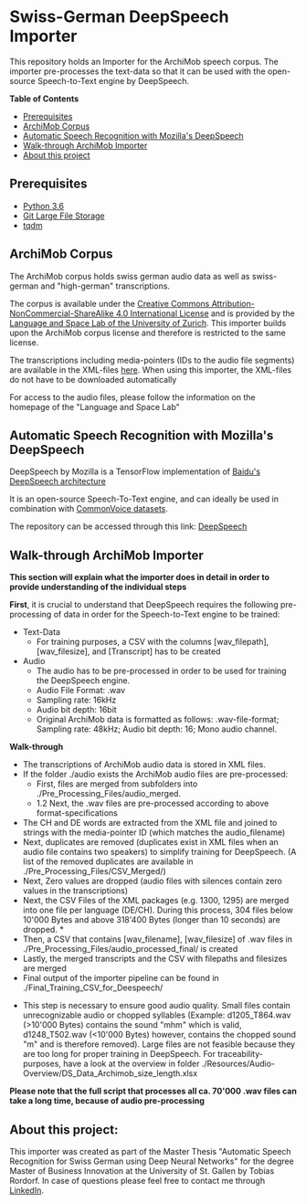 # Swiss-German DeepSpeech Importer

This repository holds an Importer for the ArchiMob speech corpus.
The importer pre-processes the text-data so that it can be used with the open-source Speech-to-Text engine by DeepSpeech.

**Table of Contents**

- [Prerequisites](#prerequisites)
- [ArchiMob Corpus](#ArchiMob-Corpus)
- [Automatic Speech Recognition with Mozilla's DeepSpeech](#Automatic-Speech-Recognition-with-Mozilla's-DeepSpeech)
- [Walk-through ArchiMob Importer](#Walk-through-ArchiMob-Importer)
- [About this project](#About-this-project)

<h>


## Prerequisites

* [Python 3.6](https://www.python.org/)
* [Git Large File Storage](https://git-lfs.github.com/)
* [tqdm](https://pypi.org/project/tqdm/)


## ArchiMob Corpus

<p>The ArchiMob corpus holds swiss german audio data as well as swiss-german and "high-german" transcriptions. </p>
<p>The corpus is available under the <a href='https://creativecommons.org/licenses/by-nc-sa/4.0/'>Creative Commons Attribution-NonCommercial-ShareAlike 4.0 International License</a> and is provided by the <a href='https://www.spur.uzh.ch/en/departments/research/textgroup/ArchiMob.html'>Language and Space Lab of the University of Zurich</a>. This importer builds upon the ArchiMob corpus license and therefore is restricted to the same license.</p>

<p>The transcriptions including media-pointers (IDs to the audio file segments) are available in the XML-files <a href='https://www.spur.uzh.ch/en/departments/research/textgroup/ArchiMob.html'>here</a>. When using this importer, the XML-files do not have to be downloaded automatically</p>

<p>For access to the audio files, please follow the information on the homepage of the "Language and Space Lab"</p>


## Automatic Speech Recognition with Mozilla's DeepSpeech

<p> DeepSpeech by Mozilla is a TensorFlow implementation of <a href='https://arxiv.org/abs/1412.5567'>Baidu's DeepSpeech architecture</a></p>
<p> It is an open-source Speech-To-Text engine, and can ideally be used in combination with <a href='https://voice.mozilla.org/'>CommonVoice datasets</a>.
<p>The repository can be accessed through this link: <a href='https://github.com/mozilla/DeepSpeech'> DeepSpeech</a> </p>

## Walk-through ArchiMob Importer

<b>This section will explain what the importer does in detail in order to provide understanding of the individual steps</b>

<b>First</b>, it is crucial to understand that DeepSpeech requires the following pre-processing of data in order for the Speech-to-Text engine to be trained:
- Text-Data
  - For training purposes, a CSV with the columns [wav_filepath], [wav_filesize], and [Transcript] has to be created
- Audio
  - The audio has to be pre-processed in order to be used for training the DeepSpeech engine.
  - Audio File Format: .wav
  - Sampling rate: 16kHz
  - Audio bit depth: 16bit
  - Original ArchiMob data is formatted as follows: .wav-file-format; Sampling rate: 48kHz; Audio bit depth: 16; Mono audio channel. 

<b>Walk-through</b>
- The transcriptions of ArchiMob audio data is stored in XML files.
- If the folder ./audio exists the ArchiMob audio files are pre-processed:
  - First, files are merged from subfolders into ./Pre_Processing_Files/audio_merged.
  - 1.2 Next, the .wav files are pre-processed according to above format-specifications
- The CH and DE words are extracted from the XML file and joined to strings with the media-pointer ID (which matches the audio_filename)
- Next, duplicates are removed (duplicates exist in XML files when an audio file contains two speakers) to simplify training for DeepSpeech. (A list of the removed duplicates are available in ./Pre_Processing_Files/CSV_Merged/)
- Next, Zero values are dropped (audio files with silences contain zero values in the transcriptions)
- Next, the CSV Files of the XML packages (e.g. 1300, 1295) are merged into one file per language (DE/CH). During this process, 304 files below 10'000 Bytes and above 318'400 Bytes (longer than 10 seconds) are dropped. *
- Then, a CSV that contains [wav_filename], [wav_filesize] of .wav files in ./Pre_Processing_Files/audio_processed_final/ is created
- Lastly, the merged transcripts and the CSV with filepaths and filesizes are merged
- Final output of the importer pipeline can be found in ./Final_Training_CSV_for_Deespeech/

*  This step is necessary to ensure good audio quality. Small files contain unrecognizable audio or chopped syllables (Example: d1205_T864.wav (>10'000 Bytes) contains the sound "mhm" which is valid, d1248_T502.wav (<10'000 Bytes) however, contains the chopped sound "m" and is therefore removed). Large files are not feasible because they are too long for proper training in DeepSpeech. For traceability-purposes, have a look at the overview in folder ./Resources/Audio-Overview/DS_Data_Archimob_size_length.xlsx

<b> Please note that the full script that processes all ca. 70'000 .wav files can take a long time, because of audio pre-processing</b>

## About this project:

<p>This importer was created as part of the Master Thesis "Automatic Speech Recognition for Swiss German using Deep Neural Networks" for the degree Master of Business Innovation at the University of St. Gallen by Tobias Rordorf. In case of questions please feel free to contact me through <a href='https://www.linkedin.com/in/tobiasrordorf/'>LinkedIn</a>.
